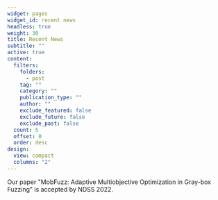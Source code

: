 ```yaml
---
widget: pages
widget_id: recent news
headless: true
weight: 30
title: Recent News
subtitle: ""
active: true
content:
  filters:
    folders:
      - post
    tag: ""
    category: ""
    publication_type: ""
    author: ""
    exclude_featured: false
    exclude_future: false
    exclude_past: false
  count: 5
  offset: 0
  order: desc
design:
  view: compact
  columns: "2"
---
```

Our paper "MobFuzz: Adaptive Multiobjective Optimization in Gray-box Fuzzing" is accepted by NDSS 2022.